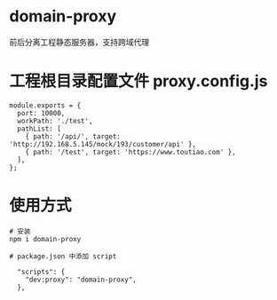 # domain-proxy

前后分离工程静态服务器，支持跨域代理

# 工程根目录配置文件 proxy.config.js

```
module.exports = {
  port: 10000,
  workPath: './test',
  pathList: [
    { path: '/api/', target: 'http://192.168.5.145/mock/193/customer/api' },
    { path: '/test', target: 'https://www.toutiao.com' },
  ],
};

```

# 使用方式

```
# 安装
npm i domain-proxy

# package.json 中添加 script

  "scripts": {
    "dev:proxy": "domain-proxy",
  },

```

